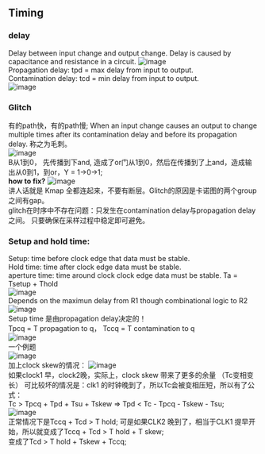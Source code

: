 ## Timing
### delay
Delay between input change and output change. Delay is caused by capacitance and resistance in a circuit. 
![image](https://github.com/user-attachments/assets/3e1c0c46-67f7-40ab-ba54-41d1b4c5d7b9)   
Propagation delay: tpd = max delay from input to output.   
Contamination delay: tcd = min delay from input to output.   
![image](https://github.com/user-attachments/assets/ae83f98c-72f6-40bb-a1e0-67175c37c497)

### Glitch 
有的path快，有的path慢; When an input change causes an output to change multiple times after its contamination delay and before its propagation delay. 称之为毛刺。  
![image](https://github.com/user-attachments/assets/dd7369df-533f-4ecc-8fd7-8785ef39dd24)    
B从1到0， 先传播到下and, 造成了or门从1到0，然后在传播到了上and，造成输出从0到1，到or，Y = 1->0->1;  
**how to fix?** 
![image](https://github.com/user-attachments/assets/4e0321a2-4087-4fd0-b646-7c796f5822e6)   
讲人话就是 Kmap 全都连起来，不要有断层。Glitch的原因是卡诺图的两个group之间有gap。   
glitch在时序中不存在问题：只发生在contamination delay与propagation delay之间。 只要确保在采样过程中稳定即可避免。  

### Setup and hold time:  
Setup: time before clock edge that data must be stable.       
Hold time: time after clock edge data must be stable.      
aperture time: time around clock clock edge data must be stable. Ta = Tsetup + Thold       
![image](https://github.com/user-attachments/assets/251de0a1-d439-4591-a08b-fadf16888e55)       
Depends on the maximun delay from R1 though combinational logic to R2      
![image](https://github.com/user-attachments/assets/4a2d36a2-a3be-4157-b562-a9d5eb8675f6)        
Setup time 是由propagation delay决定的！     
Tpcq = T propagation to q， Tccq = T contamination to q    
![image](https://github.com/user-attachments/assets/2baf40e4-f80f-4b77-a94e-7fe95c10deae)      
一个例题     
![image](https://github.com/user-attachments/assets/71847c48-1b7c-4502-a562-c42c1c9ee07f)      
加上clock skew的情况： 
![image](https://github.com/user-attachments/assets/e5585f2c-b9a6-4892-834e-d33225341a4f)     
如果clock1 早，clock2晚，实际上，clock skew 带来了更多的余量 （Tc变相变长） 可比较坏的情况是：clk1 的时钟晚到了，所以Tc会被变相压短，所以有了公式：      
Tc > Tpcq + Tpd + Tsu + Tskew  => Tpd < Tc - Tpcq - Tskew - Tsu;     
![image](https://github.com/user-attachments/assets/4a847061-8112-4eef-b11f-9b9985cef0b6)   
正常情况下是Tccq + Tcd > T hold; 可是如果CLK2 晚到了，相当于CLK1 提早开始，所以就变成了Tccq + Tcd > T hold + T skew;    
变成了Tcd > T hold + Tskew + Tccq;   
 


